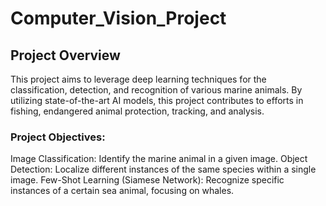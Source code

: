 # Computer_Vision_Project
## Project Overview 
This project aims to leverage deep learning techniques for the classification, detection, and recognition of various marine animals. By utilizing state-of-the-art AI models, this project contributes to efforts in fishing, endangered animal protection, tracking, and analysis.

### Project Objectives:
Image Classification: Identify the marine animal in a given image.
Object Detection: Localize different instances of the same species within a single image.
Few-Shot Learning (Siamese Network): Recognize specific instances of a certain sea animal, focusing on whales.
